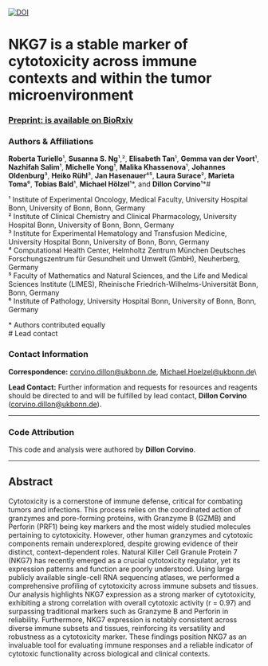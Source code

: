 [![DOI](https://zenodo.org/badge/705596910.svg)](https://doi.org/10.5281/zenodo.14865740)

# NKG7 is a stable marker of cytotoxicity across immune contexts and within the tumor microenvironment

### [Preprint: is available on BioRxiv](https://www.biorxiv.org/content/10.1101/2025.02.05.636622v1)

### Authors & Affiliations

**Roberta Turiello**¹, **Susanna S. Ng**¹,², **Elisabeth Tan**¹, **Gemma van der Voort**¹, **Nazhifah Salim**¹, **Michelle Yong**¹, **Malika Khassenova**¹, **Johannes Oldenburg**³, **Heiko Rühl**³, **Jan Hasenauer**⁴⁵, **Laura Surace**², **Marieta Toma**⁶, **Tobias Bald**¹, **Michael Hölzel**¹\*, and **Dillon Corvino**¹\*#

¹ Institute of Experimental Oncology, Medical Faculty, University Hospital Bonn, University of Bonn, Bonn, Germany\
² Institute of Clinical Chemistry and Clinical Pharmacology, University Hospital Bonn, University of Bonn, Bonn, Germany\
³ Institute for Experimental Hematology and Transfusion Medicine, University Hospital Bonn, University of Bonn, Bonn, Germany\
⁴ Computational Health Center, Helmholtz Zentrum München Deutsches Forschungszentrum für Gesundheit und Umwelt (GmbH), Neuherberg, Germany\
⁵ Faculty of Mathematics and Natural Sciences, and the Life and Medical Sciences Institute (LIMES), Rheinische Friedrich-Wilhelms-Universität Bonn, Bonn, Germany\
⁶ Institute of Pathology, University Hospital Bonn, University of Bonn, Bonn, Germany

\* Authors contributed equally\
\# Lead contact

### Contact Information

**Correspondence:** [corvino.dillon\@ukbonn.de](mailto:corvino.dillon@ukbonn.de), [Michael.Hoelzel\@ukbonn.de](mailto:Michael.Hoelzel@ukbonn.de)\

**Lead Contact:** Further information and requests for resources and reagents should be directed to and will be fulfilled by lead contact, **Dillon Corvino** ([corvino.dillon\@ukbonn.de](mailto:corvino.dillon@ukbonn.de)).

------------------------------------------------------------------------

### Code Attribution

This code and analysis were authored by **Dillon Corvino**.

------------------------------------------------------------------------

## Abstract
Cytotoxicity is a cornerstone of immune defense, critical for combating tumors and infections. This process relies on the coordinated action of granzymes and pore-forming proteins, with Granzyme B (GZMB) and Perforin (PRF1) being key markers and the most widely studied molecules pertaining to cytotoxicity. However, other human granzymes and cytotoxic components remain underexplored, despite growing evidence of their distinct, context-dependent roles. Natural Killer Cell Granule Protein 7 (NKG7) has recently emerged as a crucial cytotoxicity regulator, yet its expression patterns and function are poorly understood. Using large publicly available single-cell RNA sequencing atlases, we performed a comprehensive profiling of cytotoxicity across immune subsets and tissues. Our analysis highlights NKG7 expression as a strong marker of cytotoxicity, exhibiting a strong correlation with overall cytotoxic activity (r = 0.97) and surpassing traditional markers such as Granzyme B and Perforin in reliability. Furthermore, NKG7 expression is notably consistent across diverse immune subsets and tissues, reinforcing its versatility and robustness as a cytotoxicity marker. These findings position NKG7 as an invaluable tool for evaluating immune responses and a reliable indicator of cytotoxic functionality across biological and clinical contexts.

